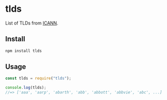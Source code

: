 # tlds

List of TLDs from [ICANN](https://www.icann.org/resources/pages/tlds-2012-02-25-en).

## Install

```sh
npm install tlds
```

## Usage

```js
const tlds = require("tlds");

console.log(tlds);
//=> ['aaa', 'aarp', 'abarth', 'abb', 'abbott', 'abbvie', 'abc', ...]
```
